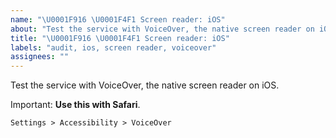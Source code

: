 ```yaml
---
name: "\U0001F916 \U0001F4F1 Screen reader: iOS"
about: "Test the service with VoiceOver, the native screen reader on iOS."
title: "\U0001F916 \U0001F4F1 Screen reader: iOS"
labels: "audit, ios, screen reader, voiceover"
assignees: ""
---
```

Test the service with VoiceOver, the native screen reader on iOS.

Important: **Use this with Safari**.

`Settings > Accessibility > VoiceOver`
